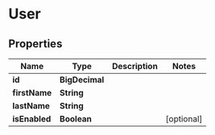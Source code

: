 

# User


## Properties

| Name | Type | Description | Notes |
|------------ | ------------- | ------------- | -------------|
|**id** | **BigDecimal** |  |  |
|**firstName** | **String** |  |  |
|**lastName** | **String** |  |  |
|**isEnabled** | **Boolean** |  |  [optional] |



